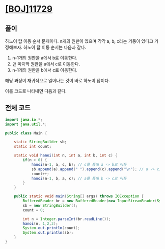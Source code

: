 # [[BOJ]11729](https://www.acmicpc.net/problem/11729)

## 풀이
하노이 탑 이동 순서 문제이다. n개의 원판이 있으며 각각 a, b, c라는 기둥이 있다고 가정해보자. 하노이 탑 이동 순서는 다음과 같다. 
1. n-1개의 원판을 a에서 b로 이동한다.
2. 맨 마지막 원판을 a에서 c로 이동한다.
3. n-1개의 원판을 b에서 c로 이동한다.

해당 과정이 재귀적으로 일어나는 것이 바로 하노이 탑이다.

이를 코드로 나타내면 다음과 같다.

## 전체 코드
```Java
import java.io.*;
import java.util.*;

public class Main {

    static StringBuilder sb;
    static int count;

    static void hanoi(int n, int a, int b, int c) {
        if(n > 0) {
            hanoi(n-1, a, c, b); // c를 통해 a -> b로 이동
            sb.append(a).append(" ").append(c).append("\n"); // a -> c로 이동
            count++;
            hanoi(n-1, b, a, c); // a를 통해 b -> c로 이동
        }
    }

    public static void main(String[] args) throws IOException {
        BufferedReader br = new BufferedReader(new InputStreamReader(System.in));
        sb = new StringBuilder();
        count = 0;

        int n = Integer.parseInt(br.readLine());
        hanoi(n, 1,2,3);
        System.out.println(count);
        System.out.println(sb);
    }
}
```
